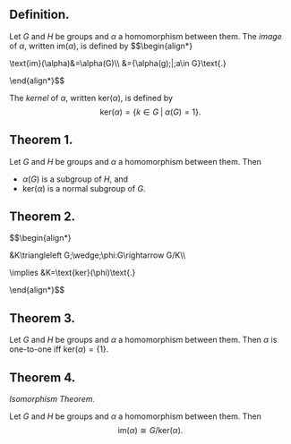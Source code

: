 
## Definition.

Let $G$ and $H$ be groups and $\alpha$ a homomorphism between them. The *image* of $\alpha$, written $\text{im}(\alpha)$, is defined by
$$\begin{align*}

\text{im}(\alpha)&=\alpha(G)\\\\
&=\{\alpha(g)\;|\;a\in G\}\text{.}

\end{align*}$$

The *kernel* of $\alpha$, written $\text{ker}(\alpha)$, is defined by
$$\text{ker}(\alpha)=\{k\in G\;|\;\alpha(G)=1\}\text{.}$$

## Theorem 1.

Let $G$ and $H$ be groups and $\alpha$ a homomorphism between them. Then
- $\alpha(G)$ is a subgroup of $H$, and
- $\text{ker}(\alpha)$ is a normal subgroup of $G$.

## Theorem 2.

$$\begin{align*}

&K\triangleleft G\;\wedge\;\phi:G\rightarrow G/K\\\\

\implies &K=\text{ker}(\phi)\text{.}

\end{align*}$$

## Theorem 3.

Let $G$ and $H$ be groups and $\alpha$ a homomorphism between them. Then $\alpha$ is one-to-one iff $\text{ker}(\alpha)=\{1\}$.

## Theorem 4.
*Isomorphism Theorem.*

Let $G$ and $H$ be groups and $\alpha$ a homomorphism between them. Then
$$\text{im}(\alpha)\cong G/\text{ker}(\alpha)\text{.}$$

